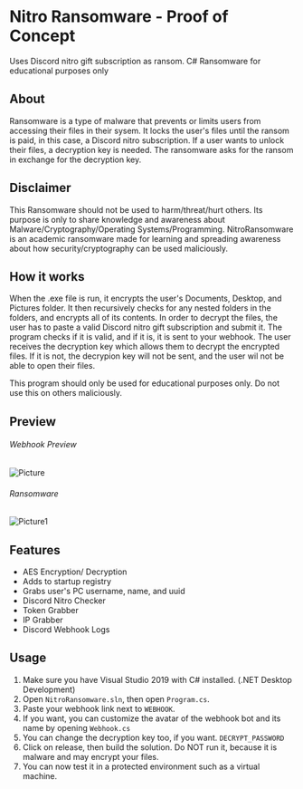 # Nitro Ransomware - Proof of Concept
Uses Discord nitro gift subscription as ransom. C# Ransomware for educational purposes only
 
 ## About
 Ransomware is a type of malware that prevents or limits users from accessing their files in their sysem. It locks the user's files until the ransom is paid, in this case, 
 a Discord nitro subscription. If a user wants to unlock their files, a decryption key is needed. The ransomware asks for the ransom in exchange for the decryption key. 
 
## Disclaimer
This Ransomware should not be used to harm/threat/hurt others.
Its purpose is only to share knowledge and awareness about Malware/Cryptography/Operating Systems/Programming.
NitroRansomware is an academic ransomware made for learning and spreading awareness about how security/cryptography can be used maliciously.
 
 ## How it works
 When the .exe file is run, it encrypts the user's Documents, Desktop, and Pictures folder. It then recursively checks for any nested folders in the folders, and encrypts all of its
 contents. In order to decrypt the files, the user has to paste a valid Discord nitro gift subscription and submit it. The program checks if it is valid, and if it is, it is
 sent to your webhook. The user receives the decryption key which allows them to decrypt the encrypted files. If it is not, the decrypion key will not be sent, and the user wil not be able to 
 open their files.
 
 This program should only be used for educational purposes only. Do not use this on others maliciously.
 
 ## Preview
 ###### Webhook Preview
 ![Picture](https://i.ibb.co/107VhDh/Screenshot-420.png)
 
 ###### Ransomware 
 ![Picture1](https://i.ibb.co/0Dwkf7M/Screenshot-422.png)
 ## Features
 - AES Encryption/ Decryption
 - Adds to startup registry
 - Grabs user's PC username, name, and uuid
 - Discord Nitro Checker 
 - Token Grabber
 - IP Grabber
 - Discord Webhook Logs

## Usage
1. Make sure you have Visual Studio 2019 with C# installed. (.NET Desktop Development) 
2. Open ```NitroRansomware.sln```, then open ```Program.cs```. 
3. Paste your webhook link next to ```WEBHOOK```.
4. If you want, you can customize the avatar of the webhook bot and its name by opening ```Webhook.cs```
5. You can change the decryption key too, if you want. ```DECRYPT_PASSWORD```
6. Click on release, then build the solution. Do NOT run it, because it is malware and may encrypt your files.
7. You can now test it in a protected environment such as a virtual machine.
